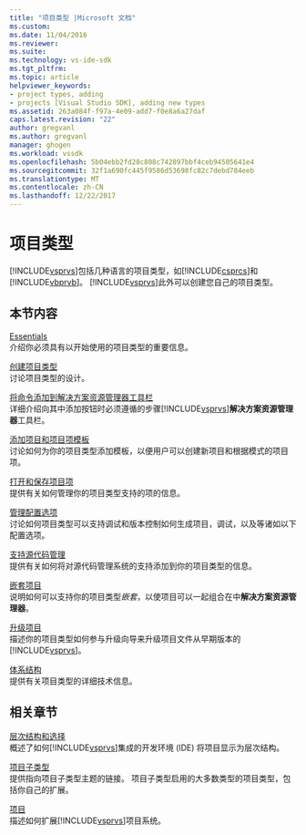 ```yaml
---
title: "项目类型 |Microsoft 文档"
ms.custom: 
ms.date: 11/04/2016
ms.reviewer: 
ms.suite: 
ms.technology: vs-ide-sdk
ms.tgt_pltfrm: 
ms.topic: article
helpviewer_keywords:
- project types, adding
- projects [Visual Studio SDK], adding new types
ms.assetid: 263a084f-f97a-4e09-add7-f0e8a6a27daf
caps.latest.revision: "22"
author: gregvanl
ms.author: gregvanl
manager: ghogen
ms.workload: vssdk
ms.openlocfilehash: 5b04ebb2fd28c808c742897bbf4ceb94505641e4
ms.sourcegitcommit: 32f1a690fc445f9586d53698fc82c7debd784eeb
ms.translationtype: MT
ms.contentlocale: zh-CN
ms.lasthandoff: 12/22/2017
---
```

# <a name="project-types"></a>项目类型
[!INCLUDE[vsprvs](../../code-quality/includes/vsprvs_md.md)]包括几种语言的项目类型，如[!INCLUDE[csprcs](../../data-tools/includes/csprcs_md.md)]和[!INCLUDE[vbprvb](../../code-quality/includes/vbprvb_md.md)]。 [!INCLUDE[vsprvs](../../code-quality/includes/vsprvs_md.md)]此外可以创建您自己的项目类型。  
  
## <a name="in-this-section"></a>本节内容  
 [Essentials](../../extensibility/internals/project-type-essentials.md)  
 介绍你必须具有以开始使用的项目类型的重要信息。  
  
 [创建项目类型](../../extensibility/internals/creating-project-types.md)  
 讨论项目类型的设计。  
  
 [将命令添加到解决方案资源管理器工具栏](../../extensibility/adding-a-command-to-the-solution-explorer-toolbar.md)  
 详细介绍向其中添加按钮时必须遵循的步骤[!INCLUDE[vsprvs](../../code-quality/includes/vsprvs_md.md)]**解决方案资源管理器**工具栏。  
  
 [添加项目和项目项模板](../../extensibility/internals/adding-project-and-project-item-templates.md)  
 讨论如何为你的项目类型添加模板，以便用户可以创建新项目和根据模式的项目项。  
  
 [打开和保存项目项](../../extensibility/internals/opening-and-saving-project-items.md)  
 提供有关如何管理你的项目类型支持的项的信息。  
  
 [管理配置选项](../../extensibility/internals/managing-configuration-options.md)  
 讨论如何项目类型可以支持调试和版本控制如何生成项目，调试，以及等诸如以下配置选项。  
  
 [支持源代码管理](../../extensibility/internals/supporting-source-control.md)  
 提供有关如何将对源代码管理系统的支持添加到你的项目类型的信息。  
  
 [嵌套项目](../../extensibility/internals/nesting-projects.md)  
 说明如何可以支持你的项目类型*嵌套*，以使项目可以一起组合在中**解决方案资源管理器**。  
  
 [升级项目](../../extensibility/internals/upgrading-projects.md)  
 描述你的项目类型如何参与升级向导来升级项目文件从早期版本的[!INCLUDE[vsprvs](../../code-quality/includes/vsprvs_md.md)]。  
  
 [体系结构](../../extensibility/internals/project-types-architecture.md)  
 提供有关项目类型的详细技术信息。  
  
## <a name="related-sections"></a>相关章节  
 [层次结构和选择](../../extensibility/internals/hierarchies-and-selection.md)  
 概述了如何[!INCLUDE[vsprvs](../../code-quality/includes/vsprvs_md.md)]集成的开发环境 (IDE) 将项目显示为层次结构。  
  
 [项目子类型](../../extensibility/internals/project-subtypes.md)  
 提供指向项目子类型主题的链接。 项目子类型启用的大多数类型的项目类型，包括你自己的扩展。  
  
 [项目](../../extensibility/internals/projects.md)  
 描述如何扩展[!INCLUDE[vsprvs](../../code-quality/includes/vsprvs_md.md)]项目系统。